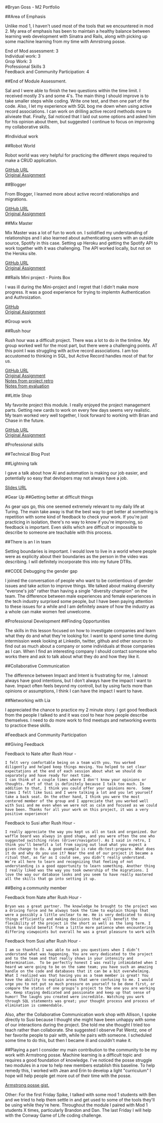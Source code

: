 #Bryan Goss - M2 Portfolio

##Area of Emphasis

Unlike mod 1, I haven't used most of the tools that we encountered in mod 2. My area of emphasis has been to maintain a healthy balance between learning web development with Sinatra and Rails, along with picking up some machine learning from my time with Amrstrong posse. 

End of Mod assessment: 3  
Individual work: 3  
Grop Work: 3  
Professional Skills 3  
Feedback and Community Participation: 4  

##End of Module Assessment.

Sal and I were able to finish the two questions within the time limit. I received mostly 3's and some 4's. The main thing I should improve is to take smaller steps while coding. Write one test, and then one part of the code. Also, I let my experience with SQL bog me down when using active record associations. I can work on drilling active record methods more to alivieate that. Finally, Sal noticed that I laid out some options and asked him for his opinion about them, but suggested I continue to focus on improving my collaborative skills. 

#Individual work

##Robot World

Robot world was very helpful for practicing the different steps required to make a CRUD application.

[GitHub URL](https://github.com/bcgoss/robot_world)  
[Original Assignment](https://github.com/turingschool/lesson_plans/blob/master/ruby_02-web_applications_with_ruby/outlines/crud_sinatra.markdown)

##Blogger

From Blogger, I learned more about active record relationships and migrations. 

[GitHub URL](https://github.com/bcgoss/blogger)  
[Original Assignment](http://tutorials.jumpstartlab.com/projects/blogger.html)

##Mix Master

Mix Master was a lot of fun to work on. I solidified my understanding of relationships and I also learned about authenticating users with an outside source, Spotify in this case. Setting up Heroku and getting the Spotify API to work together with it was challenging. The API worked locally, but not on the Heroku site.

[GitHub URL](https://github.com/bcgoss/mix_master)  
[Original Assignment](https://github.com/turingschool/lesson_plans/tree/master/ruby_02-web_applications_with_ruby/mix_master)

##Rails Mini project - Points Box

I was ill during the Mini-project and I regret that I didn't make more progress. It was a good experience for trying to implemtn Authentication and Authroization. 

[GitHub](https://github.com/bcgoss/points_box)  
[Original Assignment](https://github.com/turingschool/challenges/blob/master/rails-mini-project.markdown)

#Group work

##Rush hour

Rush hour was a difficult project. There was a lot to do in the timline. My group worked well for the most part, but there were a challenging points. AT this point I was struggling with active record associations. I am too accustomed to thinking in SQL, but Active Record handles most of that for us. 

[GitHub URL](https://github.com/bcgoss/rush-hour)  
[Original Assignment](https://github.com/turingschool/curriculum/blob/master/source/projects/rush_hour.md)  
[Notes from project retro](https://gist.github.com/susiirwin/5c4099e36a9dfec88286a8ea36105269)  
[Notes from evaluation](https://github.com/turingschool/ruby-submissions/blob/master/1606-b/rush_hour/bryan_susi_nate.md)

##Little Shop

My favorite project this module. I really enjoyed the project management parts. Getting new cards to work on every few days seems very realistic. My team worked very well together, I look forward to working with Brian and Chase in the future.

[GitHub URL](https://github.com/Cdunagan05/little_shop)  
[Original Assignment](https://github.com/turingschool/curriculum/blob/master/source/projects/little_shop.markdown)  

#Professional skills

##Technical Blog Post

##Lightning talk

I gave a talk about how AI and automation is making our job easier, and potentially so easy that devlopers may not always have a job.

[Slides URL](https://drive.google.com/open?id=0Bxp6Oz_i3wHKQ1kzQzhWRmd0Q00)

#Gear Up
##Getting better at difficult things

As gear ups go, this one seemed extremely relevant to my daily life at Turing. The main take away is that the best way to get better at something is repetition with some kind of feedback to check your work. If you're just practicing in isolation, there's no way to know if you're improving, so feedback is important. Even skills which are difficult or impossible to describe to someone are teachable with this process. 

##There is an I in team

Setting boundaries is important. I would love to live in a world where people were as explicity about their boundaries as the person in the video was describing. I will definitely incorporate this into my future DTRs.

##CODE Debugging the gender gap

I joined the conversation of people who want to be contientious of gender issues and take action to improve things. We talked about making diversity "everone's job" rather than having a single "diversity champion" on the team. The difference between male experiences and female experiences in the tech industry surprised some people, but I have been paying attention to these issues for a while and I am definitely aware of how the industry as a whole can make women feel unwelcome.

#Professional Development 
##Finding Opportunities

The skills in this lesson focused on how to investigate companies and learn what they do and what they're looking for. I want to spend some time during intermission week looking at Linkedin, twitter, github and other sources to find out as much about a company or some individuals at those companies as I can. When I find an interesting company I should contact someone who works there and ask to talk about what they do and how they like it.

##Collaborative Communication

The difference between Impact and Intent is frustrating for me, I almost always have good intentions, but I don't always have the impact I want to have. Impact often feels beyond my controll, but by using facts more than opinions or assumptions, I think I can have the impact I want to have.

##Networking with Lia

I appreciated the chance to practice my 2 minute story. I got good feedback from the people I talked to and it was cool to hear how people describe themselves. I need to do more work to find meetups and networking events to practice these skills.

#Feedback and Community Participation

##Giving Feedback

Feedback to Nate after Rush Hour - 

    I felt very comfortable being on a team with you. You worked diligently and helped keep things moving. You helped to set clear expectations at the end of each session about what we should do separately and have ready for next time.
    I can think of a couple times where I don't know your opinions or thoughts. Part of that is definitely because I talk too much. In addition to that, I think you could offer your opinions more.  Some times I felt like Susi and I were talking a lot and you let yourself take a back seat. On the other hand, I think you were the most centered member of the group and I appreciate that you worked well with Susi and me even when we were not as calm and focused as we could have been. Thanks for all your work on this project, it was a very positive experience! 

Feedback to Susi after Rush Hour - 

    I really appreciate the way you kept us all on task and organized. Our waffle board was always in good shape, and you were often the one who suggested switching roles (driver/navigator). As I said in retro, I think you’ll benefit a lot from saying out loud what you expect a given change to do. A good example is rake db:test:prepare. What does it do and why do you use it? Near the end of our project it became a ritual that, as far as I could see, you didn’t really understand. We’re all here to learn and recognizing that feeling of not understanding is a good opportunity to learn something. Another thing I really liked was the way you took ownership of the migrations. I love the way our database looks and you seem to have really mastered all the skills that go into setting it up.

##Being a community member

Feedback from Nate after Rush Hour - 

    Bryan was a great partner. The knowledge he brought to the project was a driving force and he always took the time to explain things that were a possibly a little unclear to me. He is very dedicated to doing things efficiently and making decisions that will benefit the flexibility of the project in the short as well as the long term. I think he could benefit from a little more patience when encountering differing viewpoints but overall he was a great pleasure to work with

Feedback from Susi after Rush Hour - 

    I am so thankful I was able to ask you questions when I didn’t understand what was happening. You are very dedicated to the project and to the team and that really shows in your intensity and determination.  To be perfectly honest I was really intimidated when I heard we were going to be on the same team; you have such an amazing handle on the code and databases that it can be a bit overwhelming.  What I realized was that having you as a team member is great! You have the ability to explain areas that were confusing to me. I would urge you to not put so much pressure on yourself to be done first, or compare the status of one groups’s project to the one you are working on. Keep staying dedicated and passionate and keep up that sense of humor! The laughs you created were incredible. Watching you work through SQL statements was great; your thought process and process of elimination is commendable.

Also, after the Collaborative Communication work shop with Allison, I spoke directly to Susi because I thought she might have been unhappy with some of our interactions during the project. She told me she thought I tried too teach rather than collaborate. She suggested I observe Pat Wentz, one of her favorite people to pair with, while he pairs with someone. I scheduled some time to do this, but then I became ill and couldn't make it.

##Playing a part
I consider my main contribution to the community to be my work with Armstrong posse. Machine learning is a difficult topic and requires a good foundation of knowledge. I've noticed the posse struggle two modules in a row to help new members establish this baseline. To help remedy this, I worked with Jean and Erin to develop a light "curriculum" I hope will help people get more out of their time with the posse. 

[Armstrong posse gist.](https://gist.github.com/bcgoss/ef28ca99bf8fb2265bcf0949b8e9d4cb)

Other:
For the first Friday Spike, I talked with some mod 1 students with Ben and we tried to help them settle in and get used to some of the tools they'll be using while they're here. Throughout the module I paired with Mod 1 students X times, particularly Brandon and Dan. The last Friday I will help with the Conway Game of Life coding challenge.
